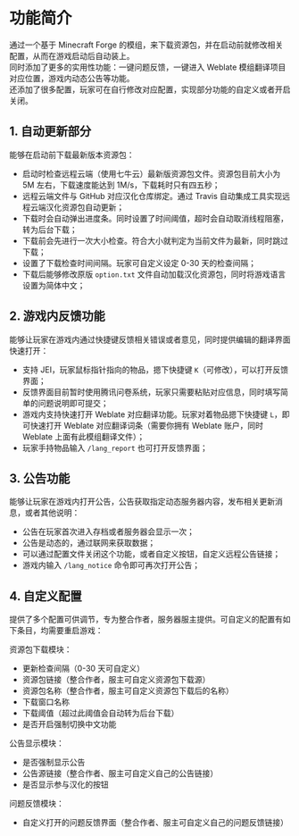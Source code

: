 # 功能简介

通过一个基于 Minecraft Forge 的模组，来下载资源包，并在启动前就修改相关配置，从而在游戏启动后自动装上。  
同时添加了更多的实用性功能：一键问题反馈，一键进入 Weblate 模组翻译项目对应位置，游戏内动态公告等功能。  
还添加了很多配置，玩家可在自行修改对应配置，实现部分功能的自定义或者开启关闭。

## 1. 自动更新部分

能够在启动前下载最新版本资源包：

- 启动时检查远程云端（使用七牛云）最新版资源包文件。资源包目前大小为 5M 左右，下载速度能达到 1M/s，下载耗时只有四五秒；
- 远程云端文件与 GitHub 对应汉化仓库绑定。通过 Travis 自动集成工具实现远程云端汉化资源包自动更新；
- 下载时会自动弹出进度条。同时设置了时间阈值，超时会自动取消线程阻塞，转为后台下载；
- 下载前会先进行一次大小检查。符合大小就判定为当前文件为最新，同时跳过下载；
- 设置了下载检查时间间隔。玩家可自定义设定 0-30 天的检查间隔；
- 下载后能够修改原版 `option.txt` 文件自动加载汉化资源包，同时将游戏语言设置为简体中文；

## 2. 游戏内反馈功能

能够让玩家在游戏内通过快捷键反馈相关错误或者意见，同时提供编辑的翻译界面快速打开：

- 支持 JEI，玩家鼠标指针指向的物品，摁下快捷键 `K`（可修改），可以打开反馈界面；
- 反馈界面目前暂时使用腾讯问卷系统，玩家只需要粘贴对应信息，同时填写简单的问题说明即可提交；
- 游戏内支持快速打开 Weblate 对应翻译功能。玩家对着物品摁下快捷键 `L`，即可快速打开 Weblate 对应翻译词条（需要你拥有 Weblate 账户，同时 Weblate 上面有此模组翻译文件）；
- 玩家手持物品输入 `/lang_report` 也可打开反馈界面；

## 3. 公告功能

能够让玩家在游戏内打开公告，公告获取指定动态服务器内容，发布相关更新消息，或者其他说明：

- 公告在玩家首次进入存档或者服务器会显示一次；
- 公告是动态的，通过联网来获取数据；
- 可以通过配置文件关闭这个功能，或者自定义按钮，自定义远程公告链接；
- 游戏内输入 `/lang_notice` 命令即可再次打开公告；

## 4. 自定义配置

提供了多个配置可供调节，专为整合作者，服务器服主提供。可自定义的配置有如下条目，均需要重启游戏：

资源包下载模块：
- 更新检查间隔（0-30 天可自定义）
- 资源包链接（整合作者，服主可自定义资源包下载源）
- 资源包名称（整合作者，服主可自定义资源包下载后的名称）
- 下载窗口名称
- 下载阈值（超过此阈值会自动转为后台下载）
- 是否开启强制切换中文功能

公告显示模块：
- 是否强制显示公告
- 公告源链接（整合作者、服主可自定义自己的公告链接）
- 是否显示参与汉化的按钮

问题反馈模块：
- 自定义打开的问题反馈界面（整合作者、服主可自定义自己的问题反馈链接）
